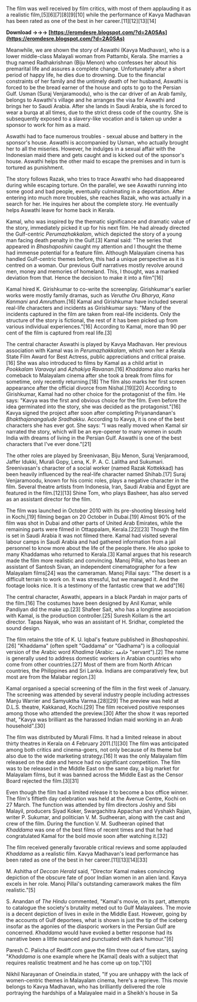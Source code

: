 
 
The film was well received by film critics, with most of them applauding it as a realistic film,[5][6][7][8][9][10] while the performance of Kavya Madhavan has been rated as one of the best in her career.[11][12][13][14]
 
**Download →→→ [https://eromdesre.blogspot.com/?d=2A0SAs](https://eromdesre.blogspot.com/?d=2A0SAs)**


 
Meanwhile, we are shown the story of Aswathi (Kavya Madhavan), who is a lower middle-class Malayali woman from Pattambi, Kerala. She marries a thug named Radhakrishnan (Biju Menon) who confesses her about his premarital life and assures a complete change. Unfortunately after a short period of happy life, he dies due to drowning. Due to the financial constraints of her family and the untimely death of her husband, Aswathi is forced to be the bread earner of the house and opts to go to the Persian Gulf. Usman (Suraj Venjaramoodu), who is the car driver of an Arab family, belongs to Aswathi's village and he arranges the visa for Aswathi and brings her to Saudi Arabia. After she lands in Saudi Arabia, she is forced to wear a burqa at all times, due to the strict dress code of the country. She is subsequently exposed to a slavery-like vocation and is taken up under a sponsor to work for him as a maid.
 
Aswathi had to face numerous troubles - sexual abuse and battery in the sponsor's house. Aswathi is accompanied by Usman, who actually brought her to all the miseries. However, he indulges in a sexual affair with the Indonesian maid there and gets caught and is kicked out of the sponsor's house. Aswathi helps the other maid to escape the premises and in turn is tortured as punishment.
 
The story follows Razak, who tries to trace Aswathi who had disappeared during while escaping torture. On the parallel, we see Aswathi running into some good and bad people, eventually culminating in a deportation. After entering into much more troubles, she reaches Razak, who was actually in a search for her. He inquires her about the complete story. He eventually helps Aswathi leave for home back in Kerala.
 
Kamal, who was inspired by the thematic significance and dramatic value of the story, immediately picked it up for his next film. He had already directed the Gulf-centric *Perumazhakkalam*, which depicted the story of a young man facing death penalty in the Gulf.[3] Kamal said: "The series that appeared in *Bhashaposhini* caught my attention and I thought the theme had immense potential for a feature film. Although Malayalam cinema has handled Gulf-centric themes before, this had a unique perspective as it is centred on a woman. Our previous Gulf narratives mostly revolve around men, money and memories of homeland. This, I thought, was a marked deviation from that. Hence the decision to make it into a film"[16]
 
Kamal hired K. Girishkumar to co-write the screenplay. Girishkumar's earlier works were mostly family dramas, such as *Veruthe Oru Bharya*, *Kana Kanmani* and *Amrutham*.[16] Kamal and Girishkumar have included several real-life characters and incidents as Girishkumar says: "Many of the incidents captured in the film are taken from real-life incidents. Only the structure of the story is fictional, the rest of it has been picked up from various individual experiences."[16] According to Kamal, more than 90 per cent of the film is captured from real life.[3]

The central character Aswathi is played by Kavya Madhavan. Her previous association with Kamal was in *Perumazhakkalam*, which won her a Kerala State Film Award for Best Actress, public appreciations and critical praise.[16] She was also introduced to films by Kamal as a child artist in *Pookkalam Varavayi* and *Azhakiya Ravanan*.[16] *Khaddama* also marks her comeback to Malayalam cinema after she took a break from films for sometime, only recently returning.[18] The film also marks her first screen appearance after the official divorce from Nishal.[19][20] According to Girishkumar, Kamal had no other choice for the protagonist of the film. He says: "Kavya was the first and obvious choice for the film. Even before the idea germinated into the story, she was decided as the protagonist."[16] Kavya signed the project after soon after completing Priyanandanan's *Bhakthajanangalude Sradhakku*. According to Kavya, it is one of the best characters she has ever got. She says: "I was really moved when Kamal sir narrated the story, which will be an eye-opener to many women in south India with dreams of living in the Persian Gulf. Aswathi is one of the best characters that I've ever done."[21]
 
The other roles are played by Sreenivasan, Biju Menon, Suraj Venjaramood, Jaffer Idukki, Murali Gopy, Lena, K. P. A. C. Lalitha and Sukumari. Sreenivasan's character of a social worker (named Razak Kottekkad) has been heavily influenced by the real-life character named Shihab.[17] Suraj Venjaramoodu, known for his comic roles, plays a negative character in the film. Several theatre artists from Indonesia, Iran, Saudi Arabia and Egypt are featured in the film.[12][13] Shine Tom, who plays Basheer, has also served as an assistant director for the film.
 
The film was launched in October 2010 with its pre-shooting blessing held in Kochi,[19] filming began on 20 October in Dubai.[19] Almost 90% of the film was shot in Dubai and other parts of United Arab Emirates, while the remaining parts were filmed in Ottappalam, Kerala.[22][23] Though the film is set in Saudi Arabia it was not filmed there. Kamal had visited several labour camps in Saudi Arabia and had gathered information from a jail personnel to know more about the life of the people there. He also spoke to many Khaddamas who returned to Kerala.[3] Kamal argues that his research made the film more realistic and convincing. Manoj Pillai, who has been an assistant of Santosh Sivan, an independent cinematographer for a few Malayalam films[24] was the cameraman. Manoj Pillai says: "The desert is a difficult terrain to work on. It was stressful, but we managed it. And the footage looks nice. It is a testimony of the fantastic crew that we add"[16]
 
The central character, Aswathi, appears in a black Pardah in major parts of the film.[16] The costumes have been designed by Anil Kumar, while Pandiyan did the make up.[23] Shafeer Sait, who has a longtime association with Kamal, is the production controller.[25] Suresh Kollam is the art director. Tapas Nayak, who was an assistant of H. Sridhar, completed the sound design.
 
The film retains the title of K. U. Iqbal's feature published in *Bhashaposhini*.[26] "Khaddama" (often spelt "Gaddama" or "Gadhama") is a colloquial version of the Arabic word *Khadima* (Arabic: خادمة "servant").[2] The name is generally used to address domestic workers in Arabian countries who come from other countries.[27] Most of them are from North African countries, the Philippines and Sri Lanka. Indians are comparatively few, but most are from the Malabar region.[3]
 
Kamal organised a special screening of the film in the first week of January. The screening was attended by several industry people including actresses Manju Warrier and Samyuktha Varma.[28][29] The preview was held at D.L.S. theatre, Kakkanad, Kochi.[29] The film received positive responses among those who attended the preview.[30] After the show it was reported that, "Kavya was brilliant as the harassed Indian maid working in an Arab household".[30]
 
The film was distributed by Murali Films. It had a limited release in about thirty theatres in Kerala on 4 February 2011.[1][30] The film was anticipated among both critics and cinema-goers, not only because of its theme but also due to the wide marketing strategy.[16] It was the only Malayalam film released on the date and hence had no significant competition. The film was to be released in the Middle East on the same day, a big market for Malayalam films, but it was banned across the Middle East as the Censor Board rejected the film.[3][31]
 
Even though the film had a limited release it to become a box office winner. The film's fiftieth day celebration was held at the Avenue Centre, Kochi on 27 March. The function was attended by film directors Joshiy and Sibi Malayil, producers Siyad Koker, Swargachitra Appachan and Vyshakh Rajan, writer P. Sukumar, and politician V. M. Sudheeran, along with the cast and crew of the film. During the function V. M. Sudheeran opined that *Khaddama* was one of the best films of recent times and that he had congratulated Kamal for the bold movie soon after watching it.[32]
 
The film received generally favorable critical reviews and some applauded *Khaddama* as a realistic film. Kavya Madhavan's lead performance has been rated as one of the best in her career.[11][13][14][33]
 
M. Ashitha of *Deccan Herald* said, "Director Kamal makes convincing depiction of the obscure fate of poor Indian women in an alien land. Kavya excels in her role. Manoj Pillai's outstanding camerawork makes the film realistic."[5]
 
S. Anandan of *The Hindu* commented, "Kamal's movie, on its part, attempts to catalogue the society's brutality meted out to Gulf Malayalees. The movie is a decent depiction of lives in exile in the Middle East. However, going by the accounts of Gulf deportees, what is shown is just the tip of the iceberg insofar as the agonies of the diasporic workers in the Persian Gulf are concerned. *Khaddama* would have evoked a better response had its narrative been a little nuanced and punctuated with dark humour."[6]
 
Paresh C. Palicha of Rediff.com gave the film three out of five stars, saying "*Khaddama* is one example where he [Kamal] deals with a subject that requires realistic treatment and he has come up on top."[10]
 
Nikhil Narayanan of Oneindia.in stated, "If you are unhappy with the lack of women-centric themes in Malayalam cinema, here's a reprieve. This movie belongs to Kavya Madhavan, who has brilliantly delivered the role portraying the hardships of a Malayalee maid in a Sheikh's house in Sa